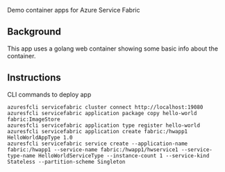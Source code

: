 Demo container apps for Azure Service Fabric

## Background
This app uses a golang web container showing some basic info about the container.

## Instructions

CLI commands to deploy app
  ```
  azuresfcli servicefabric cluster connect http://localhost:19080
  azuresfcli servicefabric application package copy hello-world fabric:ImageStore
  azuresfcli servicefabric application type register hello-world
  azuresfcli servicefabric application create fabric:/hwapp1 HelloWorldAppType 1.0
  azuresfcli servicefabric service create --application-name fabric:/hwapp1 --service-name fabric:/hwapp1/hwservice1 --service-type-name HelloWorldServiceType --instance-count 1 --service-kind Stateless --partition-scheme Singleton
  ```
